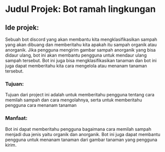 # Judul Projek: Bot ramah lingkungan

## Ide projek:
Sebuah bot discord yang akan membantu kita mengklasifikasikan sampah yang akan dibuang dan memberitahu kita apakah itu sampah organik atau anorganik. Jika pengguna mengirim gambar sampah anorganik yang bisa didaur ulang, bot ini akan membantu pengguna untuk mendaur ulang sampah tersebut. Bot ini juga bisa mengklasifikasikan tanaman dan bot ini juga dapat memberitahu kita cara mengelola atau menanam tanaman tersebut.

### Tujuan:
Tujuan dari project ini adalah untuk memberitahu pengguna tentang cara memilah sampah dan cara mengolahnya, serta untuk memberitahu pengguna cara menanam tanaman

### Manfaat:
Bot ini dapat memberitahu pengguna bagaimana cara memilah sampah menjadi dua jenis yaitu organik dan anorganik.
Bot ini juga dapat membantu pengguna untuk menanam tanaman dari gambar tanaman yang pengguna kirim.

